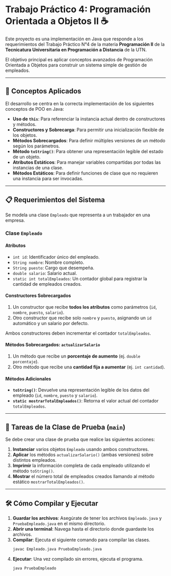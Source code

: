 # Trabajo Práctico 4: Programación Orientada a Objetos II ☕

Este proyecto es una implementación en Java que responde a los requerimientos del Trabajo Práctico N°4 de la materia **Programación II** de la **Tecnicatura Universitaria en Programación a Distancia** de la UTN.

El objetivo principal es aplicar conceptos avanzados de Programación Orientada a Objetos para construir un sistema simple de gestión de empleados.

---
## 🎯 Conceptos Aplicados

El desarrollo se centra en la correcta implementación de los siguientes conceptos de POO en Java:

* **Uso de `this`**: Para referenciar la instancia actual dentro de constructores y métodos.
* **Constructores y Sobrecarga**: Para permitir una inicialización flexible de los objetos.
* **Métodos Sobrecargados**: Para definir múltiples versiones de un método según los parámetros.
* **Método `toString()`**: Para obtener una representación legible del estado de un objeto.
* **Atributos Estáticos**: Para manejar variables compartidas por todas las instancias de una clase.
* **Métodos Estáticos**: Para definir funciones de clase que no requieren una instancia para ser invocadas.

---

## 📋 Requerimientos del Sistema

Se modela una clase `Empleado` que representa a un trabajador en una empresa.

### Clase `Empleado`

#### Atributos
* `int id`: Identificador único del empleado.
* `String nombre`: Nombre completo.
* `String puesto`: Cargo que desempeña.
* `double salario`: Salario actual.
* `static int totalEmpleados`: Un contador global para registrar la cantidad de empleados creados.

#### Constructores Sobrecargados

1.  Un constructor que recibe **todos los atributos** como parámetros (`id`, `nombre`, `puesto`, `salario`).
2.  Otro constructor que recibe solo `nombre` y `puesto`, asignando un `id` automático y un salario por defecto.

Ambos constructores deben incrementar el contador `totalEmpleados`.

#### Métodos Sobrecargados: `actualizarSalario`
1.  Un método que recibe un **porcentaje de aumento** (ej. `double porcentaje`).
2.  Otro método que recibe una **cantidad fija a aumentar** (ej. `int cantidad`).

#### Métodos Adicionales
* **`toString()`**: Devuelve una representación legible de los datos del empleado (`id`, `nombre`, `puesto` y `salario`).
* **`static mostrarTotalEmpleados()`**: Retorna el valor actual del contador `totalEmpleados`.

---
## 🚀 Tareas de la Clase de Prueba (`main`)

Se debe crear una clase de prueba que realice las siguientes acciones:
1.  **Instanciar** varios objetos `Empleado` usando ambos constructores.
2.  **Aplicar** los métodos `actualizarSalario()` (ambas versiones) sobre distintos empleados.
3.  **Imprimir** la información completa de cada empleado utilizando el método `toString()`.
4.  **Mostrar** el número total de empleados creados llamando al método estático `mostrarTotalEmpleados()`.

---
## 🛠️ Cómo Compilar y Ejecutar
1.  **Guardar los archivos**: Asegúrate de tener los archivos `Empleado.java` y `PruebaEmpleado.java` en el mismo directorio.
2.  **Abrir una terminal**: Navega hasta el directorio donde guardaste los archivos.
3.  **Compilar**: Ejecuta el siguiente comando para compilar las clases.
    ```sh
    javac Empleado.java PruebaEmpleado.java
    ```
4.  **Ejecutar**: Una vez compilado sin errores, ejecuta el programa.
    ```sh
    java PruebaEmpleado
    ```
